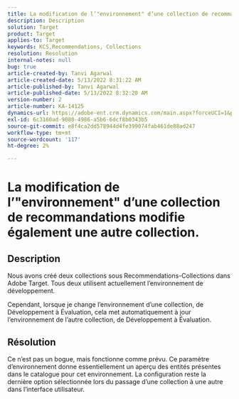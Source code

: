 ```yaml
---
title: La modification de l’"environnement" d’une collection de recommandations modifie également une autre collection.
description: Description
solution: Target
product: Target
applies-to: Target
keywords: KCS,Recommendations, Collections
resolution: Resolution
internal-notes: null
bug: true
article-created-by: Tanvi Agarwal
article-created-date: 5/13/2022 8:31:22 AM
article-published-by: Tanvi Agarwal
article-published-date: 5/13/2022 8:32:20 AM
version-number: 2
article-number: KA-14125
dynamics-url: https://adobe-ent.crm.dynamics.com/main.aspx?forceUCI=1&pagetype=entityrecord&etn=knowledgearticle&id=82b10c0f-97d2-ec11-a7b5-00224809c27a
exl-id: 6c3160ad-9080-4986-a5b6-6dcf8b0343b5
source-git-commit: e8f4ca2dd578944d4fe399074fab461de88ad247
workflow-type: tm+mt
source-wordcount: '117'
ht-degree: 2%

---
```


# La modification de l’&quot;environnement&quot; d’une collection de recommandations modifie également une autre collection.

## Description


Nous avons créé deux collections sous Recommendations-Collections dans Adobe Target. Tous deux utilisent actuellement l’environnement de développement.



Cependant, lorsque je change l’environnement d’une collection, de Développement à Évaluation, cela met automatiquement à jour l’environnement de l’autre collection, de Développement à Évaluation.


## Résolution


Ce n’est pas un bogue, mais fonctionne comme prévu. Ce paramètre d’environnement donne essentiellement un aperçu des entités présentes dans le catalogue pour cet environnement. La configuration reste la dernière option sélectionnée lors du passage d’une collection à une autre dans l’interface utilisateur.
